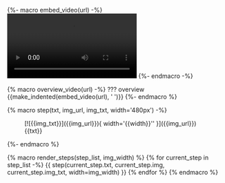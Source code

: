 {%- macro embed_video(url) -%}
<video controls="">
    <source src="{{url}}" type="video/mp4">
</video>
{%- endmacro -%}

{% macro overview_video(url) -%}
??? overview
{{make_indented(embed_video(url), '    ')}}
{%- endmacro %}

{% macro step(txt, img_url, img_txt, width='480px') -%}
<figure markdown>
[![{{img_txt}}]({{img_url}}){ width='{{width}}'' }]({{img_url}})
<figcaption markdown>{{txt}}</figcaption>
</figure>
{%- endmacro %}

{% macro render_steps(step_list, img_width) %}
{% for current_step in step_list -%}
{{ step(current_step.txt, current_step.img, current_step.img_txt, width=img_width) }}
{% endfor %}
{% endmacro %}